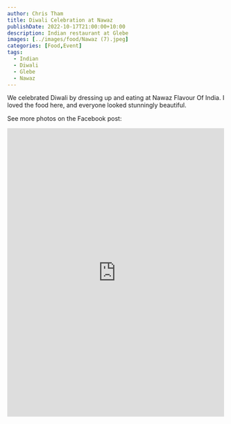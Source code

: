 ```yaml
---
author: Chris Tham
title: Diwali Celebration at Nawaz
publishDate: 2022-10-17T21:00:00+10:00
description: Indian restaurant at Glebe
images: [../images/food/Nawaz (7).jpeg]
categories: [Food,Event]
tags:
  - Indian
  - Diwali
  - Glebe
  - Nawaz
---
```


We celebrated Diwali by dressing up and eating at Nawaz Flavour Of India. I loved the food here, and everyone looked stunningly beautiful.

See more photos on the Facebook post:

<iframe src="https://www.facebook.com/plugins/post.php?href=https%3A%2F%2Fwww.facebook.com%2Fchris1.tham%2Fposts%2Fpfbid0tLkuuwnn6edB5JUK6J6Qy6LZQkEWCrhLTNqbGxqGsRzdundUTF4SpqWcTtNk4wYcl&show_text=true&width=500" width="500" height="665" style="border:none;overflow:hidden" scrolling="no" frameborder="0" allowfullscreen="true" allow="autoplay; clipboard-write; encrypted-media; picture-in-picture; web-share"></iframe>
